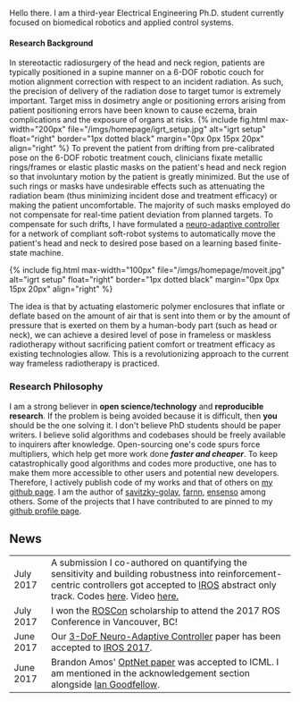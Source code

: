 
Hello there. I am a third-year Electrical Engineering Ph.D. student currently focused on biomedical robotics and applied control systems.

#### Research Background

In stereotactic radiosurgery of the head and neck region, patients are typically positioned in a supine manner on a 6-DOF robotic couch for motion alignment correction with respect to an incident radiation. As such, the precision of delivery of the radiation dose to target tumor is extremely important. Target miss in dosimetry angle or positioning errors arising from patient positioning errors have been known to cause eczema, brain complications and the exposure of organs at risks.
{% include fig.html
max-width="200px" file="/imgs/homepage/igrt_setup.jpg" alt="igrt setup"
float="right"  border="1px dotted black"  margin="0px 0px 15px 20px" align="right"
 %}
To prevent the patient from drifting from pre-calibrated pose on the 6-DOF robotic treatment couch, clinicians fixate metallic rings/frames or elastic plastic masks on the patient's head and neck region so that involuntary motion by the patient is greatly minimized. But the use of such rings or masks have undesirable effects such as attenuating the radiation beam (thus minimizing incident dose and treatment efficacy) or making the patient uncomfortable.
The majority of such masks employed do not compensate for real-time patient deviation from planned targets. To compensate for such drifts, I have formulated a [neuro-adaptive controller][iros-paper] for a network of compliant soft-robot systems to automatically move the patient's head and neck to desired pose based on a learning based finite-state machine.

{% include fig.html
max-width="100px" file="/imgs/homepage/moveit.jpg" alt="igrt setup"
float="right"  border="1px dotted black"  margin="0px 0px 15px 20px" align="right"
 %}

The idea is that by actuating elastomeric polymer enclosures that inflate or deflate based on the amount of air that is sent into them or by the amount of pressure that is exerted on them by a human-body part (such as head or neck), we can achieve a desired level of pose in frameless or maskless radiotherapy without sacrificing patient comfort or treatment efficacy as existing technologies allow. This is a revolutionizing approach to the current way frameless radiotherapy is practiced.

<!-- My solution is the only one so far that achieves desired actuation in closed-loop control and in real time without sacrificing time, treatment efficiency or patient comfort -- all based on a data-driven modeling approach and a mathematically proven stable neural-network based controller to compensate for the dynamics of the system. -->

### Research Philosophy

I am a strong believer in **open science/technology** and **reproducible research**. If the problem is being avoided because it is difficult, then **you** should be the one solving it. I don't believe PhD students should be paper writers. I believe solid algorithms and codebases should be freely available to inquirers after knowledge. Open-sourcing one's code spurs force multipliers, which help get more work done _**faster and cheaper**_. To keep catastrophically good algorithms and codes more productive, one has to make them more accessible to other users and potential new developers. Therefore, I actively publish code of my works and that of others on [my github page](https://github.com/lakehanne). I am the author of [savitzky-golay](https://github.com/lakehanne/Savitzky-Golay/), [farnn](https://github.com/lakehanne/farnn), [ensenso](https://github.com/lakehanne/ensenso) among others. Some of the projects that I have contributed to are pinned to my [github profile page](https://github.com/lakehanne.git).


## <i class="fa fa-chevron-right"></i> News
<table class="table table-hover">
<tr>
  <td class='col-md-3'>July 2017</td>
  <td> A submission I co-authored on quantifying the sensitivity and building robustness into reinforcement-centric controllers got accepted to  <a href="https://iros2018.com">IROS</a> abstract only track. Codes <a href="https://github.com/lakehanne/gps/tree/corl">here</a>. Video <a href="https://www.youtube.com/watch?v=mNpU2oNcPtU&t=14s"> here.</a></td>
</tr>	
<tr>
  <td class='col-md-3'>July 2017</td>
  <td>I won the  <a href="{{ site.url }}/scholternships#roscon">ROSCon</a> scholarship to attend the 2017 ROS Conference in Vancouver, BC!</td>
</tr>	
<tr>
  <td class='col-md-3'>June 2017</td>
  <td>Our <a href="https://arxiv.org/abs/1703.03821">3-DoF Neuro-Adaptive Controller</a> paper has been accepted to <a href="http://iros2017.org">IROS 2017</a>.</td>
</tr>
<tr>
  <td class='col-md-3'>June 2017</td>
  <td>Brandon Amos' <a href="https://arxiv.org/pdf/1703.00443.pdf">OptNet paper</a> was accepted to ICML. I am mentioned in the acknowledgement section alongside <a href="https://en.wikipedia.org/wiki/Ian_Goodfellow">Ian Goodfellow</a>.</td>
</tr>
</table>

[iros-paper]: https://arxiv.org/abs/1703.03821
